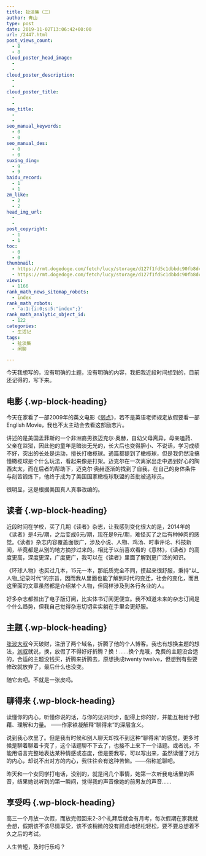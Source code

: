 ```yaml
---
title: 扯淡集（三）
author: 青山
type: post
date: 2019-11-02T13:06:42+00:00
url: /2447.html
post_views_count:
  - 8
  - 8
cloud_poster_head_image:
  - 
  - 
cloud_poster_description:
  - 
  - 
cloud_poster_title:
  - 
  - 
seo_title:
  - 
  - 
seo_manual_keywords:
  - 0
  - 0
seo_manual_des:
  - 0
  - 0
suxing_ding:
  - 9
  - 9
baidu_record:
  - 1
  - 1
zm_like:
  - 2
  - 2
head_img_url:
  - 
  - 
post_copyright:
  - 1
  - 1
toc:
  - 0
  - 0
thumbnail:
  - https://rmt.dogedoge.com/fetch/lucy/storage/d127f1fd5c1dbbdc90fb8dc8b473fea7.jpg
  - https://rmt.dogedoge.com/fetch/lucy/storage/d127f1fd5c1dbbdc90fb8dc8b473fea7.jpg
views:
  - 1166
rank_math_news_sitemap_robots:
  - index
rank_math_robots:
  - 'a:1:{i:0;s:5:"index";}'
rank_math_analytic_object_id:
  - 122
categories:
  - 生活记
tags:
  - 扯淡集
  - 闲聊

---
```

今天我想写的，没有明确的主题，没有明确的内容，我把我近段时间想到的，目前还记得的，写下来。

## 电影 {.wp-block-heading}

今天在家看了一部2009年的英文电影《[弱点][1]》，若不是英语老师规定放假要看一部English Movie，我也不太主动会去看这部励志片。

讲述的是美国孟菲斯的一个非洲裔男孩迈克尔·奥赫，自幼父母离异，母亲嗑药、父亲在监狱，因此他的童年是暗淡无光的，长大后也变得胆小、不说话，学习成绩不好，突出的长处是运动，擅长打橄榄球。通篇都提到了橄榄球，但是我仍然没搞懂橄榄球是个什么玩法，看起来像是打架。迈克尔在一次离家出走中遇到好心的陶西太太，而在后者的帮助下，迈克尔·奥赫逐渐的找到了自我，在自己的身体条件与刻苦锻炼下，他终于成为了美国国家橄榄球联盟的首批被选球员。

很明显，这是根据美国真人真事改编的。

## 读者 {.wp-block-heading}

近段时间在学校，买了几期《读者》杂志，让我感到变化很大的是，2014年的《读者》是4元/期，之后变成6元/期，现在是9元/期，难怪买了之后有种掉肉的感觉。《读者》杂志内容覆盖面很广，涉及小说、人物、鸡汤、时事评论、科技新闻，毕竟都是从别的地方摘抄过来的。相比于以前喜欢看的《意林》，《读者》的高度更高，深度更深，广度更广，我可以在《读者》里面了解到更广泛的知识。

《环球人物》也买过几本，15元一本，那纸质完全不同，摸起来很舒服，秉持“以_人物_记录时代”的宗旨，因而我从里面也能了解到时代的变迁，社会的变化，而且这里面的文章虽然都是介绍某个人物，但同样涉及到各行各业的人。

好多杂志都推出了电子版订阅，比实体书订阅更便宜。我不知道未来的杂志订阅是个什么趋势，但我自己觉得杂志切切实实躺在手里会更舒服。

## 主题 {.wp-block-heading}

[张波大叔][2]今天破财，注册了两个域名，折腾了他的个人博客。我也有想换主题的想法，[刘叔][3]就说，换，放假了不得好好折腾？换！……换个鬼哦，免费的主题没合适的，合适的主题没钱买，折腾来折腾去，原想换成twenty twelve，但想到有些要修改就放弃了，最后什么也没变。

随它去吧。不就是一张皮吗。

## 聊得来 {.wp-block-heading}

读懂你的内心，听懂你说的话，与你的见识同步，配得上你的好，并能互相给予慰藉、理解和力量。 ——作家铁凝解释“聊得来”的深层含义。

说到我心坎里了。但是我有时候和别人聊天却找不到这种“聊得来”的感觉，更多时候是聊着聊着卡壳了，这个话题聊不下去了，也接不上来下一个话题。或者说，不能用语言完整地表达某种情感或态度，但是要我写，可以写出来，虽然读懂了对方的内心，却说不出对方的内心，我往往会有这种苦恼。——俗称尬聊吧。

昨天和一个女同学打电话，没别的，就是问几个事情，她第一次听我电话里的声音，结果她说听到的第一瞬间，觉得我的声音像她的前男友的声音……

## 享受吗 {.wp-block-heading}

高三一个月放一次假，而放完假回来2-3个礼拜后就会有月考，每次假期在家我就会想，假期该不该尽情享受，该不该稍微的没有顾虑地轻松轻松，要不要总想着不久之后的考试。

人生苦短，及时行乐吗？

 [1]: https://movie.douban.com/subject/3552028/
 [2]: http://laozhang.org
 [3]: http://ewader.com
